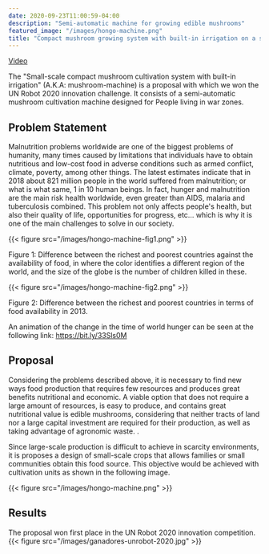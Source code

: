 ```yaml
---
date: 2020-09-23T11:00:59-04:00
description: "Semi-automatic machine for growing edible mushrooms"
featured_image: "/images/hongo-machine.png"
title: "Compact mushroom growing system with built-in irrigation on a small scale"
---
```

[Video](https://drive.google.com/file/d/1bfTKUydreXjDzi1bduLuNBzCBml2ewMy/view?usp=sharing)
 
The "Small-scale compact mushroom cultivation system with built-in irrigation" (A.K.A: mushroom-machine) is a proposal with which we won the UN Robot 2020 innovation challenge. It consists of a semi-automatic mushroom cultivation machine designed for People living in war zones.
 
## Problem Statement
 
Malnutrition problems worldwide are one of the biggest problems of
humanity, many times caused by limitations that individuals have to
obtain nutritious and low-cost food in adverse conditions such as
armed conflict, climate, poverty, among other things. The latest estimates indicate that
in 2018 about 821 million people in the world suffered from malnutrition; or what is what
same, 1 in 10 human beings. In fact, hunger and malnutrition are the main risk
health worldwide, even greater than AIDS, malaria and tuberculosis combined.
This problem not only affects people's health, but also their quality of life,
opportunities for progress, etc... which is why it is one of the main challenges to solve in
our society.
 
{{< figure src="/images/hongo-machine-fig1.png" >}}
 
Figure 1: Difference between the richest and poorest countries against the availability of food, in
where the color identifies a different region of the world, and the size of the globe is the number of children killed in these.
 
{{< figure src="/images/hongo-machine-fig2.png" >}}
 
Figure 2: Difference between the richest and poorest countries in terms of food availability in 2013.
 
An animation of the change in the time of world hunger can be seen at the following link: https://bit.ly/33Sls0M
 
## Proposal
Considering the problems described above, it is necessary to find new ways
food production that requires few resources and produces great benefits
nutritional and economic. A viable option that does not require a large amount of resources, is easy to produce, and contains great nutritional value is edible mushrooms, considering that neither tracts of land nor a large capital investment are required for their production, as well as taking advantage of agronomic waste. .
 
Since large-scale production is difficult to achieve in scarcity environments, it is
proposes a design of small-scale crops that allows families or small
communities obtain this food source. This objective would be achieved with cultivation units
as shown in the following image.
 
{{< figure src="/images/hongo-machine.png" >}}
 
## Results
The proposal won first place in the UN Robot 2020 innovation competition.
 {{< figure src="/images/ganadores-unrobot-2020.jpg" >}}
 

